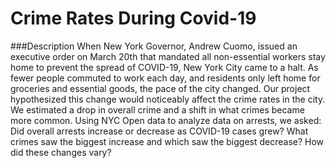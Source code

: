 # Crime Rates During Covid-19

###Description
When New York Governor, Andrew Cuomo, issued an executive order on March 20th that mandated all non-essential workers stay home to prevent the spread of COVID-19, New York City came to a halt. As fewer people commuted to work each day, and residents only left home for groceries and essential goods, the pace of the city changed. 
Our project hypothesized this change would noticeably affect the crime rates in the city. 
We estimated a drop in overall crime and a shift in what crimes became more common. Using NYC Open data to analyze data on arrests, we asked: 
Did overall arrests increase or decrease as COVID-19 cases grew? 
What crimes saw the biggest increase and which saw the biggest decrease?
How did these changes vary? 


